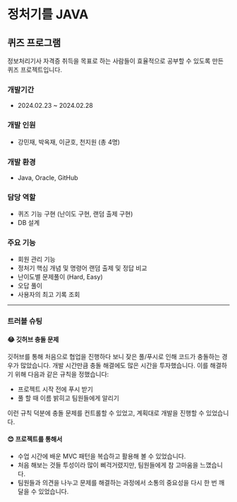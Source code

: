 # 정처기를 JAVA
## 퀴즈 프로그램
정보처리기사 자격증 취득을 목표로 하는 사람들이 효율적으로 공부할 수 있도록 만든 퀴즈 프로젝트입니다.

### 개발기간
- 2024.02.23 ~ 2024.02.28

### 개발 인원
- 강민재, 박옥재, 이균호, 천지원 (총 4명)

### 개발 환경
- Java, Oracle, GitHub

### 담당 역할
- 퀴즈 기능 구현 (난이도 구현, 랜덤 출제 구현)
- DB 설계

### 주요 기능
- 회원 관리 기능
- 정처기 핵심 개념 및 명령어 랜덤 출제 및 정답 비교
- 난이도별 문제풀이 (Hard, Easy)
- 오답 풀이
- 사용자의 최고 기록 조회

---

### 트러블 슈팅
#### 😂 깃허브 충돌 문제
깃허브를 통해 처음으로 협업을 진행하다 보니 잦은 풀/푸시로 인해 코드가 충돌하는 경우가 많았습니다. 개발 시간만큼 충돌 해결에도 많은 시간을 투자했습니다. 이를 해결하기 위해 다음과 같은 규칙을 정했습니다:
- 프로젝트 시작 전에 푸시 받기
- 풀 할 때 이름 밝히고 팀원들에게 알리기

이런 규칙 덕분에 충돌 문제를 컨트롤할 수 있었고, 계획대로 개발을 진행할 수 있었습니다.

#### 😊 프로젝트를 통해서
- 수업 시간에 배운 MVC 패턴을 복습하고 활용해 볼 수 있었습니다.
- 처음 해보는 것들 투성이라 많이 삐걱거렸지만, 팀원들에게 참 고마움을 느꼈습니다.
- 팀원들과 의견을 나누고 문제를 해결하는 과정에서 소통의 중요성을 다시 한 번 깨달을 수 있었습니다.
